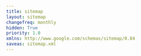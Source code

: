 ```yaml
---
title: sitemap
layout: sitemap
changefreq: monthly
hidden: True
priority: 1.0
xmlns: http://www.google.com/schemas/sitemap/0.84
saveas: sitemap.xml
---
```

